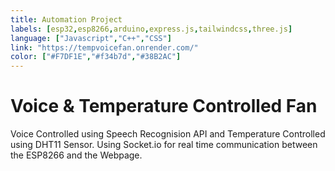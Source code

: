 ```yaml
---
title: Automation Project
labels: [esp32,esp8266,arduino,express.js,tailwindcss,three.js]
language: ["Javascript","C++","CSS"]
link: "https://tempvoicefan.onrender.com/"
color: ["#F7DF1E","#f34b7d","#38B2AC"]
---
```


# Voice & Temperature Controlled Fan

Voice Controlled using Speech Recognision API and Temperature Controlled using DHT11 Sensor. 
Using Socket.io for real time communication between the ESP8266 and the Webpage.